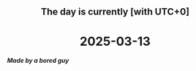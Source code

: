 <h2 align=center>The day is currently [with UTC+0]</h2>
<h1 align=center><!--TIME BEGIN-->2025-03-13<!--TIME END--></h1>
<h5>Made by a bored guy</h5>
